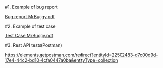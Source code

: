 
#1. Example of bug report

[Bug report MrBuggy.pdf](https://github.com/PirogDawid/Projects/files/10236089/Bug.report.MrBuggy.pdf)

#2. Example of test case

[Test Case MrBuggy.pdf](https://github.com/PirogDawid/Projects/files/10236090/Test.Case.MrBuggy.pdf)

#3. Rest API tests(Postman)

https://elements.getpostman.com/redirect?entityId=22502483-d7c00d9d-17e4-44c2-bd10-4cfa0447a0ba&entityType=collection
